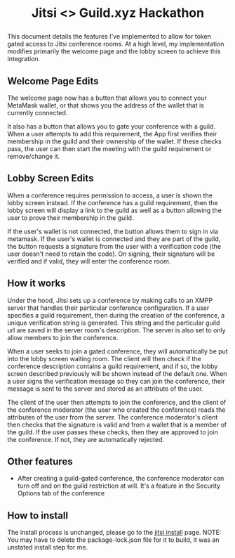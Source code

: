 # <p align="center">Jitsi <> Guild.xyz Hackathon</p>

This document details the features I've implemented to allow for token gated access to Jitsi conference rooms. At a high level, my implementation modifies primarily the welcome page and the lobby screen to achieve this integration. 

## Welcome Page Edits

The welcome page now has a button that allows you to connect your MetaMask wallet, or that shows you the address of the wallet that is currently connected. 

It also has a button that allows you to gate your conference with a guild. When a user attempts to add this requirement, the App first verifies their membership in the guild and their ownership of the wallet. If these checks pass, the user can then start the meeting with the guild requirement or remove/change it.


## Lobby Screen Edits

When a conference requires permission to access, a user is shown the lobby screen instead. If the conference has a guild requirement, then the lobby screen will display a link to the guild as well as a button allowing the user to prove their membership in the guild.

If the user's wallet is not connected, the button allows them to sign in via metamask. If the user's wallet is connected and they are part of the guild, the button requests a signature from the user with a verification code (the user doesn't need to retain the code). On signing, their signature will be verified and if valid, they will enter the conference room. 


## How it works

Under the hood, Jitsi sets up a conference by making calls to an XMPP server that handles their particular conference configuration. If a user specifies a guild requirement, then during the creation of the conference, a unique verification string is generated. This string and the particular guild url are saved in the server room's description. The server is also set to only allow members to join the conference.

When a user seeks to join a gated conference, they will automatically be put into the lobby screen waiting room. The client will then check if the conference description contains a guild requirement, and if so, the lobby screen described previously will be shown instead of the default one. When a user signs the verification message so they can join the conference, their message is sent to the server and stored as an attribute of the user. 

The client of the user then attempts to join the conference, and the client of the conference moderator (the user who created the conference) reads the attributes of the user from the server. The conference moderator's client then checks that the signature is valid and from a wallet that is a member of the guild. If the user passes these checks, then they are approved to join the conference. If not, they are automatically rejected.

## Other features

* After creating a guild-gated conference, the conference moderator can turn off and on the guild restriction at will. It's a feature in the Security Options tab of the conference


## How to install

The install process is unchanged, please go to the [jitsi install](https://jitsi.github.io/handbook/docs/dev-guide/dev-guide-web) page.
NOTE: You may have to delete the package-lock.json file for it to build, it was an unstated install step for me.
